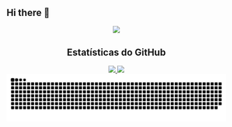 ## Hi there 👋 

<!-- Visitantes -->
<div align="center">
  <img src="https://komarev.com/ghpvc/?username=gt02-Sul&style=for-the-badge">
</div>

<!-- Estatísticas do GitHub -->
<div align="center">
  <h2>Estatísticas do GitHub</h2>
  <a href="https://github.com/gt02-Sul/github-readme-stats">
    <img height="180em" src="https://github-readme-stats.vercel.app/api?username=gt02-Sul&show_icons=true&theme=transparent" />
  </a>
  <a href="https://github.com/gt02-Sul/convoychat">
    <img height="180em" src="https://github-readme-stats.vercel.app/api/top-langs?username=gt02-Sul&layout=compact&langs_count=8&card_width=320&theme=transparent" />
  </a>  
</div>

<!-- Jogo da Cobrinha -->
<div align="center">
  <a href="https://github.com/gt02-Sul/snake-game">
    <img src="https://raw.githubusercontent.com/Platane/snk/output/github-contribution-grid-snake.svg" alt="Snake Game" />
  </a>
</div>

<!--
**gt02-Sul/gt02-Sul** is a ✨ _special_ ✨ repository because its `README.md` (this file) appears on your GitHub profile.

Here are some ideas to get you started:

- 🔭 I’m currently working on ...
- 🌱 I’m currently learning ...
- 👯 I’m looking to collaborate on ...
- 🤔 I’m looking for help with ...
- 💬 Ask me about ...
- 📫 How to reach me: ...
- 😄 Pronouns: ...
- ⚡ Fun fact: ...
-->
